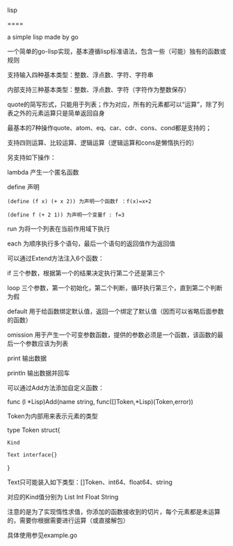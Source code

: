 lisp

====

a simple lisp made by go

一个简单的go-lisp实现，基本遵循lisp标准语法，包含一些（可能）独有的函数或规则

支持输入四种基本类型：整数、浮点数、字符、字符串

内部支持三种基本类型：整数、浮点数、字符（字符作为整数保存）

quote的简写形式，只能用于列表；作为对应，所有的元素都可以“运算”，除了列表之外的元素运算只是简单返回自身

最基本的7种操作quote、atom、eq、car、cdr、cons、cond都是支持的；

支持四则运算、比较运算、逻辑运算（逻辑运算和cons是懒惰执行的）

另支持如下操作：

lambda 产生一个匿名函数

define 声明

	(define (f x) (+ x 2)) 为声明一个函数f ：f(x)=x+2
	
	(define f (+ 2 1)) 为声明一个变量f : f=3
	
run 为将一个列表在当前作用域下执行

each 为顺序执行多个语句，最后一个语句的返回值作为返回值

可以通过Extend方法注入6个函数：

if 三个参数，根据第一个的结果决定执行第二个还是第三个

loop 三个参数，第一个初始化，第二个判断，循环执行第三个，直到第二个判断为假

default 用于给函数绑定默认值，返回一个绑定了默认值（因而可以省略后面参数的函数）

omission 用于产生一个可变参数函数，提供的参数必须是一个函数，该函数的最后一个参数应该为列表

print 输出数据

println 输出数据并回车

可以通过Add方法添加自定义函数：

func (l *Lisp)Add(name string, func([]Token,*Lisp)(Token,error))

Token为内部用来表示元素的类型

type Token struct{

	Kind
	
	Text interface{}
	
}

Text只可能装入如下类型：[]Token、int64、float64、string

对应的Kind值分别为	    List     Int    Float    String

注意的是为了实现惰性求值，你添加的函数接收到的切片，每个元素都是未运算的，需要你根据需要进行运算（或直接解包）

具体使用参见example.go
